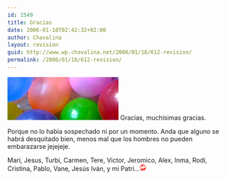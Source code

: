 ```yaml
---
id: 1549
title: Gracias
date: 2006-01-18T02:42:32+02:00
author: Chavalina
layout: revision
guid: http://www.wp.chavalina.net/2006/01/18/612-revision/
permalink: /2006/01/18/612-revision/
---
```

<img class="imgizqda" src="/imagenes/fotos/fiesta-25.jpg" alt="Muchos globos y un montón de amigos" /> Gracias, muchísimas gracias. 

Porque no lo había sospechado ni por un momento. Anda que alguno se habrá desquitado bien, menos mal que los hombres no pueden embarazarse jejejeje.

Mari, Jesus, Turbi, Carmen, Tere, Victor, Jeromico, Alex, Inma, Rodi, Cristina, Pablo, Vane, Jes&uacute;s Iván, y mi Patri…![emo](/imagenes/emoticonos/beso.gif)